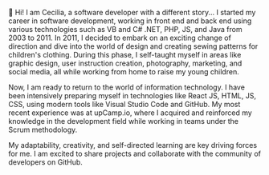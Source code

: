 👋 Hi! I am Cecilia, a software developer with a different story... I started my career in software development, working in front end and back end using various technologies such as VB and C# .NET, PHP, JS, and Java from 2003 to 2011.
In 2011, I decided to embark on an exciting change of direction and dive into the world of design and creating sewing patterns for children's clothing. During this phase, I self-taught myself in areas like graphic design, user instruction creation, photography, marketing, and social media, all while working from home to raise my young children.

Now, I am ready to return to the world of information technology. I have been intensively preparing myself in technologies like React JS, HTML, JS, CSS, using modern tools like Visual Studio Code and GitHub. My most recent experience was at upCamp.io, where I acquired and reinforced my knowledge in the development field while working in teams under the Scrum methodology.

My adaptability, creativity, and self-directed learning are key driving forces for me. I am excited to share projects and collaborate with the community of developers on GitHub.
